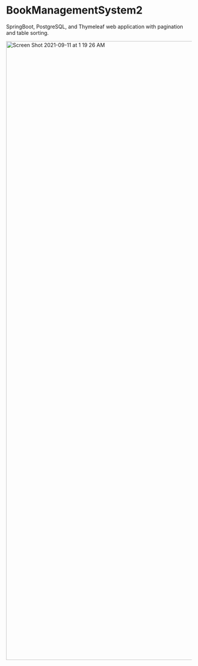 # BookManagementSystem2
SpringBoot, PostgreSQL, and Thymeleaf web application with pagination and table sorting.

<img width="1680" alt="Screen Shot 2021-09-11 at 1 19 26 AM" src="https://user-images.githubusercontent.com/78386606/132938519-021b4e49-393a-4f51-af7e-892767f76394.png">


